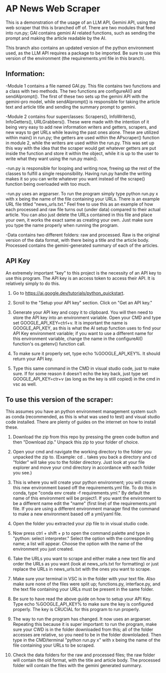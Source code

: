 # AP News Web Scraper
This is a demonstration of the usage of an LLM API, Gemini API, using the web scraper that this is branched off of.
There are two modules that feed into run.py; GAI contains gemini AI related functions, such as sending the prompt and making the article readable by the AI.

This branch also contains an updated version of the python environment used, as the LLM API requires a package to be imported. Be sure to use this version of the environment (the requirements.yml file in this branch).
## Information:

-Module 1 contains a file named GAI.py. This file contains two functions and a class with two methods. The two functions are configureAI() and sendAIprompt(). The first of these two sets up the gemini API with the gemini-pro model, while sendAIprompt() is responsible for taking the article text and article title and sending the summary prompt to gemini.

-Module 2 contains four superclasses: Scrapers(), InfoWriters(), InfoGetters(), URLGrabbers(). These were made with the intention of it being very easy to add new information writers and getters, scrapers, and new ways to get URLs while leaving the past ones alone. These are utilized within main() in run.py; the getters are used within the APscraper() function in module 2, while the writers are used within the run.py. This was set up this way with the idea that the scraper would get whatever getters are put inside the function and store it within the object, while it is up to the user to write what they want using the run.py main().

-run.py is responsible for looping and writing now, freeing up the rest of the classes to fulfill a single responsibility. Having run.py handle the writing makes it so you can write whatever you want instead of the scrape() function being overloaded with too much.

-run.py uses an argparser. To run the program simply type python run.py x with x being the name of the file containing your URLs. There is an example URL file titled "news_urls.txt." Feel free to use this as an example of how each processed and raw file turns out (under data) compared to their actual article. You can also just delete the URLs contained in this file and place your own, it works the exact same as creating your own. Just make sure you type the name properly when running the program.

-Data contains two different folders: raw and processed. Raw is the original version of the data format, with there being a title and the article body. Processed contains the gemini-generated summary of each of the articles.


## API Key
An extremely important "key" to this project is the necessity of an API key to use this program. The API key is an access token to access their API. It is relatively simply to do this.

1. Go to https://ai.google.dev/tutorials/python_quickstart.

2. Scroll to the "Setup your API key" section. Click on "Get an API key."

3. Generate your API key and copy it to clipboard. You will then need to store the API key into an environment variable. Open your CMD and type set GOOGLE_API_KEY=ctrl+v. It is important the name is GOOGLE_API_KEY, as this is what the AI setup function uses to find your API Key environment variable; if you want to use a different name for this environment variable, change the name in the configureAI() function's os.getenv() function call. 

4. To make sure it properly set, type echo %GOOGLE_API_KEY%. It should return your API key.

5. Type this same command in the CMD in visual studio code, just to make sure. If for some reason it doesn't echo the key back, just type set GOOGLE_API_KEY=ctr+v (as long as the key is still copied) in the cmd in vsc as well.

## To use this version of the scraper:
This assumes you have an python environment management system such as conda (recommended, as this is what was used to test) and visual studio code installed. There are plenty of guides on the internet on how to install these.

1. Download the zip from this repo by pressing the green code button and then "Download zip." Unpack this zip to your folder of choice.

2. Open your cmd and navigate the working directory to the folder you unpacked the zip to. (Example: cd .. takes you back a directory and cd "folder" will take you to the folder directory. Just look at your file explorer and move your cmd directory in accordance with each folder you see.)

3. This is where you will create your python environment; you will create this new environment based off the requirements.yml file. To do this in conda, type "conda env create -f requirements.yml." By default the name of this environment will be project1. If you want the environment to be a different name edit the "name" (first line) of the requirements.yml file. If you are using a different environment manager find the command to make a new environment based off a yml/yaml file.

4. Open the folder you extracted your zip file to in visual studio code.

5. Now press ctrl + shift + p to open the command palette and type in "python: select interpreter." Select the option with the corresponding name; a list will appear. Choose the option with the name of the environment you just created.

6. Take the URLs you want to scrape and either make a new text file and order the URLs as you want (look at news_urls.txt for formatting) or just replace the URLs in news_urls.txt with the ones you want to scrape.

7. Make sure your terminal in VSC is in the folder with your text file. Also make sure none of the files were split up; functions.py, interface.py, and the text file containing your URLs must be present in the same folder.

8. Be sure to have read the above guide on how to setup your API Key. Type echo %GOOGLE_API_KEY% to make sure the key is configured properly. The key is CRUCIAL for this program to run properly.

9. The way to run the program has changed. It now uses an argparser. Repeating this because it is super important: to run the program, make sure your CWD is in the folder downloaded from this; all of the folder accesses are relative, so you need to be in the folder downloladed. Then type in the CMD/terminal "python run.py x" with x being the name of the file containing your URLs to be scraped.

10. Check the data folders for the raw and processed files; the raw folder will contain the old format, with the title and article body. The processed folder will contain the files with the gemini generated summary.
